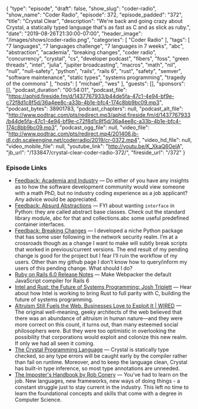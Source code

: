 {
  "type": "episode",
  "draft": false,
  "show_slug": "coder-radio",
  "show_name": "Coder Radio",
  "episode": 372,
  "episode_padded": "372",
  "title": "Crystal Clear",
  "description": "We're back and going crazy about Crystal, a statically typed language that's as fast as C and as slick as ruby.",
  "date": "2019-08-26T21:30:00-07:00",
  "header_image": "/images/shows/coder-radio.png",
  "categories": [
    "Coder Radio"
  ],
  "tags": [
    "7 languages",
    "7 languages challenge",
    "7 languages in 7 weeks",
    "abc",
    "abstraction",
    "academia",
    "breaking changes",
    "coder radio",
    "concurrency",
    "crystal",
    "cs",
    "developer podcast",
    "fibers",
    "foss",
    "green threads",
    "intel",
    "julia",
    "jupiter broadcasting",
    "macros",
    "math",
    "nil",
    "null",
    "null-safety",
    "python",
    "rails",
    "rails 6",
    "rust",
    "safety",
    "semver",
    "software maintenance",
    "static types",
    "systems programming",
    "tragedy of the commons"
  ],
  "hosts": [
    "michael",
    "wes"
  ],
  "guests": [],
  "sponsors": [],
  "podcast_duration": "00:54:01",
  "podcast_file": "https://aphid.fireside.fm/d/1437767933/b44de5fa-47c1-4e94-bf9e-c72f8d1c8f5d/36a4ee8c-a33b-4b1e-bfc4-174c8bb9bc09.mp3",
  "podcast_bytes": 38901783,
  "podcast_chapters": null,
  "podcast_alt_file": "http://www.podtrac.com/pts/redirect.mp3/aphid.fireside.fm/d/1437767933/b44de5fa-47c1-4e94-bf9e-c72f8d1c8f5d/36a4ee8c-a33b-4b1e-bfc4-174c8bb9bc09.mp3",
  "podcast_ogg_file": null,
  "video_file": "http://www.podtrac.com/pts/redirect.mp4/201406.jb-dl.cdn.scaleengine.net/coderradio/2019/cr-0372.mp4",
  "video_hd_file": null,
  "video_mobile_file": null,
  "youtube_link": "http://youtu.be/K_XkaQ6OeIA",
  "jb_url": "/133847/crystal-clear-coder-radio-372/",
  "fireside_url": "/372"
}


### Episode Links

  * [Feedback: Academia and Industry](https://slexy.org/view/s207igrpde "Feedback: Academia and Industry") — Do either of you have any insights as to how the software development community would view someone with a math PhD, but no industry coding experience as a job applicant? Any advice would be appreciated. 
  * [Feedback: Absurd Abstractions](https://www.reddit.com/r/CoderRadio/comments/ct01ux/absurd_abstractions_coder_radio_371/ "Feedback: Absurd Abstractions") — FYI about wanting `interface` in Python: they are called abstract base classes. Check out the standard library module, abc for that and collections.abc some useful predefined container interfaces. 
  * [Feedback: Breaking Changes](https://slexy.org/view/s21lBcB8Op "Feedback: Breaking Changes") — I developed a niche Python package that has some user following in the network security realm. I’m at a crossroads though as a change I want to make will subtly break scripts that worked in previous/current versions. The end result of my pending change is good for the project but I fear I’ll ruin the workflow of my users. Other than my github page I don’t know how to query/inform my users of this pending change. What should I do?
  * [Ruby on Rails 6.0 Release Notes](https://edgeguides.rubyonrails.org/6_0_release_notes.html "Ruby on Rails 6.0 Release Notes") — Make Webpacker the default JavaScript compiler for Rails 6
  * [Intel and Rust: the Future of Systems Programming: Josh Triplett](https://www.youtube.com/watch?v=l9hM0h6IQDo "Intel and Rust: the Future of Systems Programming: Josh Triplett") — Hear about how Intel is working to bring Rust to full parity with C, building the future of systems programming.
  * [Altruism Still Fuels the Web. Businesses Love to Exploit It | WIRED](https://www.wired.com/story/altruism-open-source-fuels-web-businesses-love-to-exploit-it/ "Altruism Still Fuels the Web. Businesses Love to Exploit It | WIRED") — The original well-meaning, geeky architects of the web believed that there was an abundance of altruism in human nature—and they were more correct on this count, it turns out, than many esteemed social philosophers were. But they were too optimistic in overlooking the possibility that corporations would exploit and colonize this new realm. If only we had all seen it coming.
  * [The Crystal Programming Language](https://crystal-lang.org/ "The Crystal Programming Language") — Crystal is statically type checked, so any type errors will be caught early by the compiler rather than fail on runtime. Moreover, and to keep the language clean, Crystal has built-in type inference, so most type annotations are unneeded. 
  * [The Imposter's Handbook by Rob Conery](https://www.goodreads.com/book/show/31572054-the-imposter-s-handbook "The Imposter's Handbook by Rob Conery") — You've had to learn on the job. New languages, new frameworks, new ways of doing things - a constant struggle just to stay current in the industry. This left no time to learn the foundational concepts and skills that come with a degree in Computer Science.


